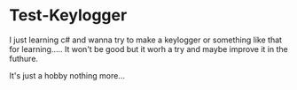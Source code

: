 # Test-Keylogger
I just learning c# and wanna try to make a keylogger or something like that for learning..... It won't be good but it worh a try and maybe improve it in the futhure.

It's just a hobby nothing more...
